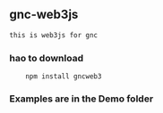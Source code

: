 ## gnc-web3js

```txt
this is web3js for gnc
```

### hao to download

```npm
    npm install gncweb3
```
### Examples are in the Demo folder
